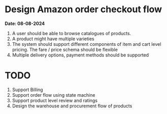 # Design Amazon order checkout flow

<b>Date: 08-08-2024</b>

1. A user should be able to browse catalogues of products.
2. A product might have multiple varieties
3. The system should support different components of item and cart level pricing. 
The fare / price schema should be flexible
4. Multiple delivery options, payment methods should be supported


# TODO
1. Support Billing
2. Support order flow using state machine
3. Support product level review and ratings
4. Design the warehouse and procurement flow of products